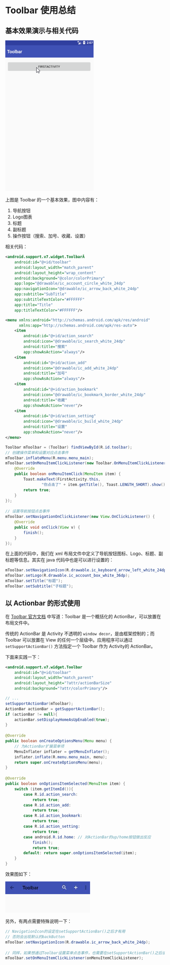 # Toolbar 使用总结

## 基本效果演示与相关代码

![](./res/toolbar.gif)  

上图是 Toolbar 的一个基本效果，图中内容有：

1. 导航按钮
2. Logo图表
3. 标题
4. 副标题
5. 操作按钮（搜索、加号、收藏、设置）

相关代码：

```xml
<android.support.v7.widget.ToolbarÂ
    android:id="@+id/toolbar"
    android:layout_width="match_parent"
    android:layout_height="wrap_content"
    android:background="@color/colorPrimary"
    app:logo="@drawable/ic_account_circle_white_24dp"
    app:navigationIcon="@drawable/ic_arrow_back_white_24dp"
    app:subtitle="SubTitle"
    app:subtitleTextColor="#FFFFFF"
    app:title="Title"
    app:titleTextColor="#FFFFFF"/>
```

```xml
<menu xmlns:android="http://schemas.android.com/apk/res/android"
      xmlns:app="http://schemas.android.com/apk/res-auto">
    <item
        android:id="@+id/action_search"
        android:icon="@drawable/ic_search_white_24dp"
        android:title="搜索"
        app:showAsAction="always"/>
    <item
        android:id="@+id/action_add"
        android:icon="@drawable/ic_add_white_24dp"
        android:title="加号"
        app:showAsAction="always"/>
    <item
        android:id="@+id/action_bookmark"
        android:icon="@drawable/ic_bookmark_border_white_24dp"
        android:title="收藏"
        app:showAsAction="never"/>
    <item
        android:id="@+id/action_setting"
        android:icon="@drawable/ic_build_white_24dp"
        android:title="设置"
        app:showAsAction="never"/>
</menu>
```

```java
Toolbar mToolbar = (Toolbar) findViewById(R.id.toolbar);
// 创建操作菜单和设置对应点击事件
mToolbar.inflateMenu(R.menu.menu_main);
mToolbar.setOnMenuItemClickListener(new Toolbar.OnMenuItemClickListener() {
    @Override
    public boolean onMenuItemClick(MenuItem item) {
        Toast.makeText(FirstActivity.this,
                "你点击了" + item.getTitle(), Toast.LENGTH_SHORT).show();
        return true;
    }
});

// 设置导航按钮点击事件
mToolbar.setNavigationOnClickListener(new View.OnClickListener() {
    @Override
    public void onClick(View v) {
        finish();
    }
});
```

在上面的代码中，我们在 xml 布局文件中定义了导航按钮图标、Logo、标题、副标题等信息。其实在 java 代码中也是可以进行设置的：

```java
mToolbar.setNavigationIcon(R.drawable.ic_keyboard_arrow_left_white_24dp);
mToolbar.setLogo(R.drawable.ic_account_box_white_36dp);
mToolbar.setTitle("标题");
mToolbar.setSubtitle("子标题");
```

## 以 Actionbar 的形式使用

在 [Toolbar 官方文档](https://developer.android.com/reference/android/support/v7/widget/Toolbar.html) 中写道：Toolbar 是一个概括化的 ActionBar，可以放置在布局文件中。  

传统的 ActionBar 是 Activity 不透明的 `window decor`，是由框架控制的；而 Toolbar 可以放置在 View 的任何一个层级中。应用程序可以通过 `setSupportActionBar()` 方法指定一个 Toolbar 作为 Activity的 ActionBar。

下面来实践一下：

```xml
<android.support.v7.widget.Toolbar
    android:id="@+id/toolbar"
    android:layout_width="match_parent"
    android:layout_height="?attr/actionBarSize"
    android:background="?attr/colorPrimary"/>
```

```java
// ...
setSupportActionBar(mToolbar);
ActionBar actionBar = getSupportActionBar();
if (actionBar != null){
    actionBar.setDisplayHomeAsUpEnabled(true);
}

@Override
public boolean onCreateOptionsMenu(Menu menu) {
    // 为ActionBar扩展菜单项
    MenuInflater inflater = getMenuInflater();
    inflater.inflate(R.menu.menu_main, menu);
    return super.onCreateOptionsMenu(menu);
}

@Override
public boolean onOptionsItemSelected(MenuItem item) {
    switch (item.getItemId()){
        case R.id.action_search:
            return true;
        case R.id.action_add:
            return true;
        case R.id.action_bookmark:
            return true;
        case R.id.action_setting:
            return true;
        case android.R.id.home: // 对ActionBar的up/home按钮做出反应
            finish();
            return true;
        default: return super.onOptionsItemSelected(item);
    }
}
```

效果图如下：  

![](./res/toolbar-actionbar.jpg)

另外，有两点需要特殊说明一下：

```java
// NavigationIcon的设定在setSupportActionBar()之后才有用
// 否则会出现默认的backButton
mToolbar.setNavigationIcon(R.drawable.ic_arrow_back_white_24dp);

// 同样，如果想通过Toolbar设置菜单点击事件，也需要在setSupportActionBar()之后设定
mToolbar.setOnMenuItemClickListener(onMenuItemClickListener);
```
